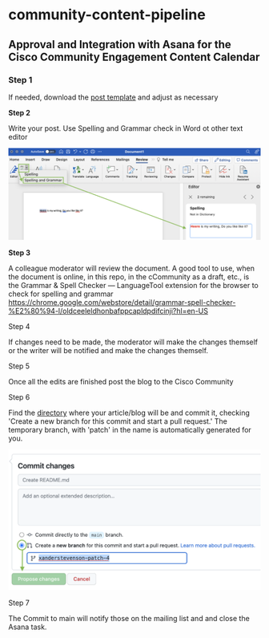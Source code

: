 # community-content-pipeline

## Approval and Integration with Asana for the Cisco Community Engagement Content Calendar


### **Step 1**

If needed, download the [post template](https://github.com/xanderstevenson/community-content-pipeline/blob/main/community-post-template.docx) and adjust as necessary


**Step 2**


Write your post. Use Spelling and Grammar check in Word ot other text editor

<img src="https://github.com/xanderstevenson/community-content-pipeline/blob/main/media/Word-Check.png?raw=true" width=800) />


**Step 3**

A colleague moderator will review the document. A good tool to use, when the document is online, in this repo, in the cCommunity as a draft, etc., is the Grammar & Spell Checker — LanguageTool extension for the browser to check for spelling and grammar
https://chrome.google.com/webstore/detail/grammar-spell-checker-%E2%80%94-l/oldceeleldhonbafppcapldpdifcinji?hl=en-US


Step 4

If changes need to be made, the moderator will make the changes themself or the writer will be notified and make the changes themself. 


Step 5

Once all the edits are finished post the blog to the Cisco Community


Step 6

Find the [directory](https://github.com/xanderstevenson/community-content-pipeline/tree/main/developer-hub) where your article/blog will be and commit it, checking 'Create a new branch for this commit and start a pull request.' The temporary branch, with 'patch' in the name is automatically generated for you.


<img src="https://github.com/xanderstevenson/community-content-pipeline/blob/main/media/Commit.png?raw=true" width=600) />


Step 7

The Commit to main will notify those on the mailing list and and close the Asana task.



